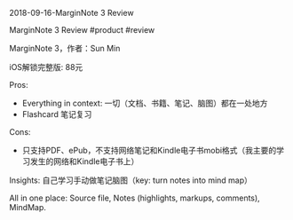 2018-09-16-MarginNote 3 Review

MarginNote 3 Review 
#product #review

MarginNote 3，作者：Sun Min

iOS解锁完整版: 88元 

Pros: 
- Everything in context: 一切（文档、书籍、笔记、脑图）都在一处地方 
- Flashcard 笔记复习 

Cons: 
- 只支持PDF、ePub，不支持网络笔记和Kindle电子书mobi格式（我主要的学习发生的网络和Kindle电子书上） 

Insights: 
自己学习手动做笔记脑图（key: turn notes into mind map） 

All in one place: Source file, Notes (highlights, markups, comments), MindMap. 


